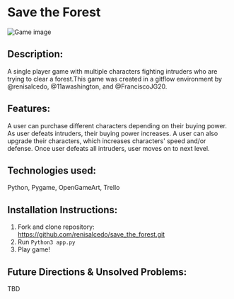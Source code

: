 # Save the Forest

![Game image](https://user-images.githubusercontent.com/36175254/48389285-c5233000-e6ca-11e8-888b-654a313cf631.png)

## Description:

A single player game with multiple characters fighting intruders who are trying to clear a forest.This game was created in a gitflow environment by @renisalcedo, @11awashington, and @FranciscoJG20.

## Features:

A user can purchase different characters depending on their buying power. As user defeats intruders, their buying power increases. A user can also upgrade their characters, which increases characters' speed and/or defense. Once user defeats all intruders, user moves on to next level.

## Technologies used:

Python, Pygame, OpenGameArt, Trello 

## Installation Instructions: 

1. Fork and clone repository: https://github.com/renisalcedo/save_the_forest.git
2. Run `Python3 app.py`
3. Play game! 

## Future Directions & Unsolved Problems: 

TBD
